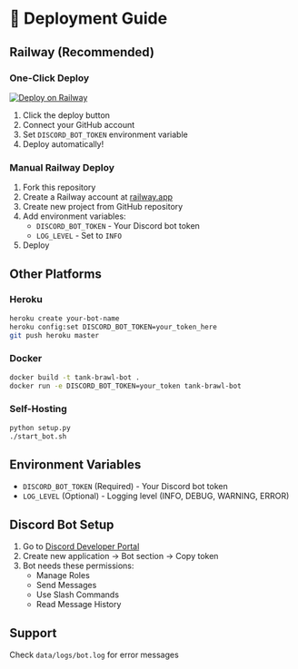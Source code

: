 # 🚀 Deployment Guide

## Railway (Recommended)

### One-Click Deploy
[![Deploy on Railway](https://railway.app/button.svg)](https://railway.app/template/your-template-id)

1. Click the deploy button
2. Connect your GitHub account
3. Set `DISCORD_BOT_TOKEN` environment variable
4. Deploy automatically!

### Manual Railway Deploy
1. Fork this repository
2. Create a Railway account at [railway.app](https://railway.app)
3. Create new project from GitHub repository
4. Add environment variables:
   - `DISCORD_BOT_TOKEN` - Your Discord bot token
   - `LOG_LEVEL` - Set to `INFO`
5. Deploy

## Other Platforms

### Heroku
```bash
heroku create your-bot-name
heroku config:set DISCORD_BOT_TOKEN=your_token_here
git push heroku master
```

### Docker
```bash
docker build -t tank-brawl-bot .
docker run -e DISCORD_BOT_TOKEN=your_token tank-brawl-bot
```

### Self-Hosting
```bash
python setup.py
./start_bot.sh
```

## Environment Variables
- `DISCORD_BOT_TOKEN` (Required) - Your Discord bot token
- `LOG_LEVEL` (Optional) - Logging level (INFO, DEBUG, WARNING, ERROR)

## Discord Bot Setup
1. Go to [Discord Developer Portal](https://discord.com/developers/applications)
2. Create new application → Bot section → Copy token
3. Bot needs these permissions:
   - Manage Roles
   - Send Messages
   - Use Slash Commands
   - Read Message History

## Support
Check `data/logs/bot.log` for error messages
